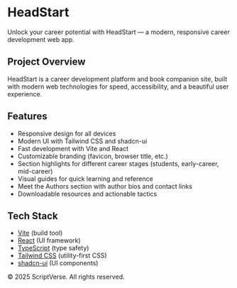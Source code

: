 # HeadStart 

Unlock your career potential with HeadStart — a modern, responsive career development web app.

## Project Overview
HeadStart is a career development platform and book companion site, built with modern web technologies for speed, accessibility, and a beautiful user experience.

## Features
- Responsive design for all devices
- Modern UI with Tailwind CSS and shadcn-ui
- Fast development with Vite and React
- Customizable branding (favicon, browser title, etc.)
- Section highlights for different career stages (students, early-career, mid-career)
- Visual guides for quick learning and reference
- Meet the Authors section with author bios and contact links
- Downloadable resources and actionable tactics




## Tech Stack
- [Vite](https://vitejs.dev/) (build tool)
- [React](https://react.dev/) (UI framework)
- [TypeScript](https://www.typescriptlang.org/) (type safety)
- [Tailwind CSS](https://tailwindcss.com/) (utility-first CSS)
- [shadcn-ui](https://ui.shadcn.com/) (UI components)




© 2025 ScriptVerse. All rights reserved.

